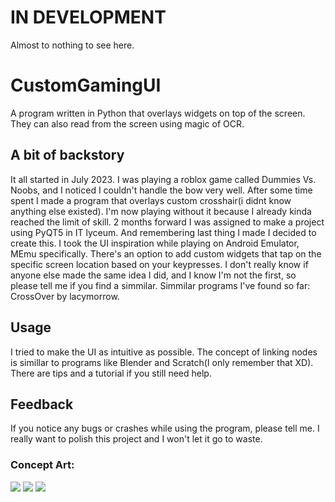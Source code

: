 # IN DEVELOPMENT
Almost to nothing to see here.

# CustomGamingUI
A program written in Python that overlays widgets on top of the screen. They can also read from the screen using magic of OCR.



## A bit of backstory
It all started in July 2023. I was playing a roblox game called Dummies Vs. Noobs, and I noticed I couldn't handle the bow very well. After some time spent I made a program that overlays custom crosshair(i didnt know anything else existed). I'm now playing without it because I already kinda reached the limit of skill. 2 months forward I was assigned to make a project using PyQT5 in IT lyceum. And remembering last thing I made I decided to create this. I took the UI inspiration while playing on Android Emulator, MEmu specifically. There's an option to add custom widgets that tap on the specific screen location based on your keypresses. I don't really know if anyone else made the same idea I did, and I know I'm not the first, so please tell me if you find a simmilar.
Simmilar programs I've found so far: CrossOver by lacymorrow.

## Usage
I tried to make the UI as intuitive as possible. The concept of linking nodes is simillar to programs like Blender and Scratch(I only remember that XD). There are tips and a tutorial if you still need help.

## Feedback
If you notice any bugs or crashes while using the program, please tell me. I really want to polish this project and I won't let it go to waste.

### Concept Art:
![](https://media.discordapp.net/attachments/859766354005065751/1154519455087464578/Main_Menu.png?width=960&height=540)
![](https://media.discordapp.net/attachments/859766354005065751/1154519454521229322/Editing.png?width=960&height=540)
![](https://media.discordapp.net/attachments/859766354005065751/1154519455527874690/Settings_Menu.png?width=960&height=540)
